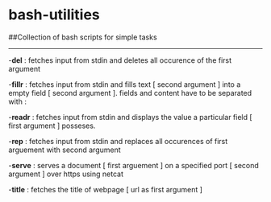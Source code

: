 # bash-utilities
##Collection of bash scripts for simple tasks
___


-**del** : fetches input from stdin and deletes all occurence of the first argument

-**fillr** : fetches input from stdin and fills text [ second argument ] into a empty field [ second argument ]. fields and content have to be separated with :

-**readr** : fetches input from stdin and displays the value a particular field [ first argument ] posseses.

-**rep** : fetches input from stdin and replaces all occurences of first arguement with second argument

-**serve** : serves a document [ first arguement ] on a specified port [ second argument ] over https using netcat

-**title** : fetches the title of webpage [ url as first argument ]  
